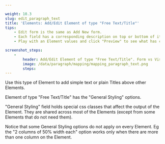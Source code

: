 ```yaml
---

weight: 10.3
slug: edit_paragraph_text
title: 'Elements: Add/Edit Element of type "Free Text/Title"'
tips:
    - Edit form is the same as Add New form.
    - Each field has a corresponding description on top or bottom of it. Read this before entering values to the field.
    - Play with an Element values and click "Preview" to see what has changed.

screenshot_steps:
    -
        header: Add/Edit Element of type "Free Text/Title". Form vs Visual output mapping.
        image: /data/paragraph/mapping/mapping_paragraph_text.png
        steps:
---
```


Use this type of Element to add simple text or plain Titles above other Elements.

Element of type "Free Text/Title" has the "General Styling" options. 

"General Styling" field holds special css classes that affect the output of the Element. 
They are shared across most of the Elements (except from some Elements that do not need them).

Notice that some General Styling options do not apply on every Element. Eg the "2 columns of 50% width each" option 
works only when there are more than one column on the Element.
 